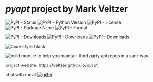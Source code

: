 
# *pyapt* project by Mark Veltzer

![PyPI - Status](https://img.shields.io/pypi/status/pyapt)
![PyPI - Python Version](https://img.shields.io/pypi/pyversions/pyapt)
![PyPI - License](https://img.shields.io/pypi/l/pyapt)
![PyPI - Package Name](https://img.shields.io/pypi/v/pyapt)
![PyPI - Format](https://img.shields.io/pypi/format/pyapt)

![PyPI - Downloads](https://img.shields.io/pypi/dd/pyapt)
![PyPI - Downloads](https://img.shields.io/pypi/dw/pyapt)
![PyPI - Downloads](https://img.shields.io/pypi/dm/pyapt)

![Code style: black](https://img.shields.io/badge/code%20style-black-000000.svg)

![build](https://github.com/veltzer/pyapt/workflows/build/badge.svg)
module to help you maintain third party apt repos in a sane way

project website: https://veltzer.github.io/pyapt

chat with me at [![gitter](https://badges.gitter.im/Join%20Chat.svg)](https://gitter.im/veltzer/mark.veltzer)


